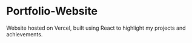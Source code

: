 # Portfolio-Website
Website hosted on Vercel, built using React to highlight my projects and achievements.

